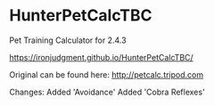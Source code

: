 # HunterPetCalcTBC
Pet Training Calculator for 2.4.3

https://ironjudgment.github.io/HunterPetCalcTBC/









Original can be found here: http://petcalc.tripod.com

Changes:
Added 'Avoidance'
Added 'Cobra Reflexes'
